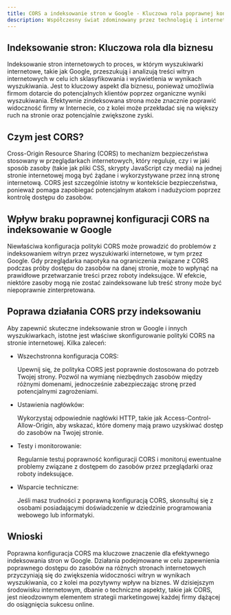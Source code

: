 ```yaml
---
title: CORS a indeksowanie stron w Google - Kluczowa rola poprawnej konfiguracji
description: Współczesny świat zdominowany przez technologię i internet wymusza na przedsiębiorcach coraz to nowsze podejścia do promocji i zwiększania widoczności swoich usług czy produktów. W tym kontekście indeksowanie stron internetowych odgrywa fundamentalną rolę, umożliwiając wyszukiwarkom internetowym, takim jak Google, skuteczne odnajdywanie i prezentowanie treści użytkownikom. Jednakże istnieje wiele czynników, które mogą wpłynąć na efektywność procesu indeksowania. Jednym z kluczowych aspektów, który może mieć wpływ na indeksowanie, jest polityka CORS (Cross-Origin Resource Sharing).
---
```


## Indeksowanie stron: Kluczowa rola dla biznesu
Indeksowanie stron internetowych to proces, w którym wyszukiwarki internetowe, takie jak Google, przeszukują i analizują treści witryn internetowych w celu ich sklasyfikowania i wyświetlenia w wynikach wyszukiwania. Jest to kluczowy aspekt dla biznesu, ponieważ umożliwia firmom dotarcie do potencjalnych klientów poprzez organiczne wyniki wyszukiwania. Efektywnie zindeksowana strona może znacznie poprawić widoczność firmy w Internecie, co z kolei może przekładać się na większy ruch na stronie oraz potencjalnie zwiększone zyski.
## Czym jest CORS?
Cross-Origin Resource Sharing (CORS) to mechanizm bezpieczeństwa stosowany w przeglądarkach internetowych, który reguluje, czy i w jaki sposób zasoby (takie jak pliki CSS, skrypty JavaScript czy media) na jednej stronie internetowej mogą być żądane i wykorzystywane przez inną stronę internetową. CORS jest szczególnie istotny w kontekście bezpieczeństwa, ponieważ pomaga zapobiegać potencjalnym atakom i nadużyciom poprzez kontrolę dostępu do zasobów.
## Wpływ braku poprawnej konfiguracji CORS na indeksowanie w Google
Niewłaściwa konfiguracja polityki CORS może prowadzić do problemów z indeksowaniem witryn przez wyszukiwarki internetowe, w tym przez Google. Gdy przeglądarka napotyka na ograniczenia związane z CORS podczas próby dostępu do zasobów na danej stronie, może to wpłynąć na prawidłowe przetwarzanie treści przez roboty indeksujące. W efekcie, niektóre zasoby mogą nie zostać zaindeksowane lub treść strony może być niepoprawnie zinterpretowana.
## Poprawa działania CORS przy indeksowaniu
Aby zapewnić skuteczne indeksowanie stron w Google i innych wyszukiwarkach, istotne jest właściwe skonfigurowanie polityki CORS na stronie internetowej. Kilka zaleceń:
* Wszechstronna konfiguracja CORS:

    Upewnij się, że polityka CORS jest poprawnie dostosowana do potrzeb Twojej strony. Pozwól na wymianę niezbędnych zasobów między różnymi domenami, jednocześnie zabezpieczając stronę przed potencjalnymi zagrożeniami.
* Ustawienia nagłówków:

    Wykorzystaj odpowiednie nagłówki HTTP, takie jak Access-Control-Allow-Origin, aby wskazać, które domeny mają prawo uzyskiwać dostęp do zasobów na Twojej stronie.
* Testy i monitorowanie:

    Regularnie testuj poprawność konfiguracji CORS i monitoruj ewentualne problemy związane z dostępem do zasobów przez przeglądarki oraz roboty indeksujące.
* Wsparcie techniczne:

    Jeśli masz trudności z poprawną konfiguracją CORS, skonsultuj się z osobami posiadającymi doświadczenie w dziedzinie programowania webowego lub informatyki.
## Wnioski
Poprawna konfiguracja CORS ma kluczowe znaczenie dla efektywnego indeksowania stron w Google. Działania podejmowane w celu zapewnienia poprawnego dostępu do zasobów na różnych stronach internetowych przyczyniają się do zwiększenia widoczności witryn w wynikach wyszukiwania, co z kolei ma pozytywny wpływ na biznes. W dzisiejszym środowisku internetowym, dbanie o techniczne aspekty, takie jak CORS, jest nieodzownym elementem strategii marketingowej każdej firmy dążącej do osiągnięcia sukcesu online.

